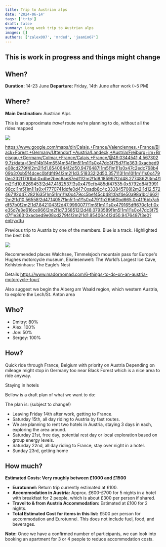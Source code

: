```yaml
---
title: Trip to Austrian alps
date: '2024-06-14'
tags: ['trip']
draft: false 
summary: Long week trip to Austrian alps
images: []
authors: ['zalex007', 'mrded', 'jaamin67']
---
```

## This is work in progress and things might change

## When?  

**Duration:** 14-23 June
**Departure:** Friday, 14th June after work (~5 PM)

## Where?

**Main Destination:** Austrian Alps

This is an approximate _travel_ route we're planning to do, without all the rides mapped

![](https://i.ibb.co/N1Ym9TX/2023-11-09-13-54.png)

https://www.google.com/maps/dir/Calais,+France/Valenciennes,+France/Black+Forest,+Germany/Uttendorf,+Austria/Landeck,+Austria/Freiburg+im+Breisgau,+Germany/Colmar,+France/Calais,+France/@49.0344541,4.5673029,7z/data=!3m1!4b1!4m55!4m54!1m5!1m1!1s0x47dc3f75d7f1e363:0xacbed9e08cd279f4!2m2!1d1.8540644!2d50.9476487!1m5!1m1!1s0x47c2edc768b409b3:0xb5f4dcec0bfdf494!2m2!1d3.518332!2d50.357113!1m10!1m1!1s0x4790ec232f1791bd:0xdbe2bec8ae87edf1!2m2!1d8.185997!2d48.2774862!3m4!1m2!1d10.8269453!2d47.4182537!3s0x479cfb485df47535:0x5792d84f399198cc!1m5!1m1!1s0x47770741ddfe0d47:0xadb8c4c333845708!2m2!1d12.5724671!2d47.2821635!1m5!1m1!1s0x479cc5bef45cb481:0xf4e50a98a1bc1662!2m2!1d10.56558!2d47.14057!1m5!1m1!1s0x47911b26560bd665:0x41f6bb7a5df57b0!2m2!1d7.8421043!2d47.9990077!1m5!1m1!1s0x479165dff670c1cf:0xe35d7e3e616ce966!2m2!1d7.358512!2d48.0793589!1m5!1m1!1s0x47dc3f75d7f1e363:0xacbed9e08cd279f4!2m2!1d1.8540644!2d50.9476487!3e0?entry=ttu

Previous trip to Austria by one of the members. Blue is a track. Highlighted the best bits

![](https://habrastorage.org/webt/3s/co/bg/3scobgcjnfj_elt_pw5onkwrpd8.jpeg)

Recommended places Walchsee, Timmelsjoch mountain pass for Europe's Hughes motorcycle museum, Eisriesenwelt: The World’s Largest Ice Cave, Kehlsteinhaus: The Eagle’s Nest

Details https://www.madornomad.com/6-things-to-do-on-an-austria-motorcycle-tour/

Also suggest we begin the Alberg am Waald region, which western Austria, to explore the Lech/St. Anton area

## Who?

- Dmitry: 80%
- Alex: 100%
- Joe: 50%
- Sergey: 100%

## How?

Quick ride through France, Belgium with priority on Austria
Depending on mileage might stop in Germany too near Black Forest which is a nice area to ride anyway.

Staying in hotels

Bellow is a draft plan of what we want to do:

The plan is: (subject to change!)
- Leaving Friday 14th after work, getting to France.
- Saturday 15th, all day riding to Austria by fast routes.
- We are planning to rent two hotels in Austria, staying 3 days in each, exploring the area around.
- Saturday 21st, free day, potential rest day or local exploration based on group energy levels.
- Saturday 22nd, all day riding to France, stay over night in a hotel.
- Sunday 23rd, getting home

## How much?

**Estimated Costs: Very roughly between £1000 and £1500**

- **Eurotunnel:** Return trip currently estimated at £100.
- **Accommodation in Austria:** Approx. £600-£700 for 5 nights in a hotel with breakfast for 2 people, which is about £300 per person if shared.
- **Travel to & from Austria Accommodation:** Estimated at £100 for 2 nights.
- **Total Estimated Cost for items in this list:** £500 per person for accommodation and Eurotunnel. This does not include fuel, food, and beverages.


**Note:**
Once we have a confirmed number of participants, we can look into booking an apartment for 3 or 4 people to reduce accommodation costs.
